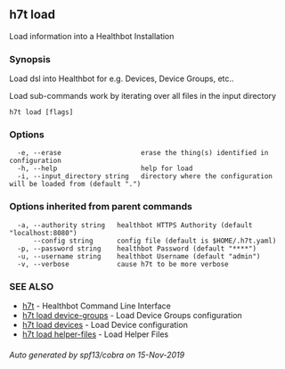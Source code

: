 ## h7t load

Load information into a Healthbot Installation

### Synopsis

Load dsl into Healthbot for e.g. Devices, Device Groups, etc..

Load sub-commands work by iterating over all files in the input directory

```
h7t load [flags]
```

### Options

```
  -e, --erase                    erase the thing(s) identified in configuration
  -h, --help                     help for load
  -i, --input_directory string   directory where the configuration will be loaded from (default ".")
```

### Options inherited from parent commands

```
  -a, --authority string   healthbot HTTPS Authority (default "localhost:8080")
      --config string      config file (default is $HOME/.h7t.yaml)
  -p, --password string    healthbot Password (default "****")
  -u, --username string    healthbot Username (default "admin")
  -v, --verbose            cause h7t to be more verbose
```

### SEE ALSO

* [h7t](h7t.md)	 - Healthbot Command Line Interface
* [h7t load device-groups](h7t_load_device-groups.md)	 - Load Device Groups configuration
* [h7t load devices](h7t_load_devices.md)	 - Load Device configuration
* [h7t load helper-files](h7t_load_helper-files.md)	 - Load Helper Files

###### Auto generated by spf13/cobra on 15-Nov-2019
